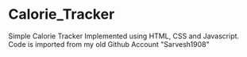 # Calorie_Tracker

Simple Calorie Tracker Implemented using HTML, CSS and Javascript. Code is imported from my old Github Account "Sarvesh1908" 
